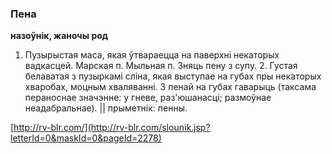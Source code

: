 ### Пена
**назоўнік, жаночы род**

1. Пузырыстая маса, якая ўтвараецца на паверхні некаторых вадкасцей. Марская п. Мыльная п. Зняць пену з супу. 2. Густая белаватая з пузыркамі сліна, якая выступае на губах пры некаторых хваробах, моцным хваляванні. З пенай на губах гаварыць (таксама пераноснае значэнне: у гневе, раз'юшанасці; размоўнае неадабральнае). || прыметнік: пенны.

<a rel="author">[http://rv-blr.com/](http://rv-blr.com/slounik.jsp?letterId=0&maskId=0&pageId=2278)</a>

